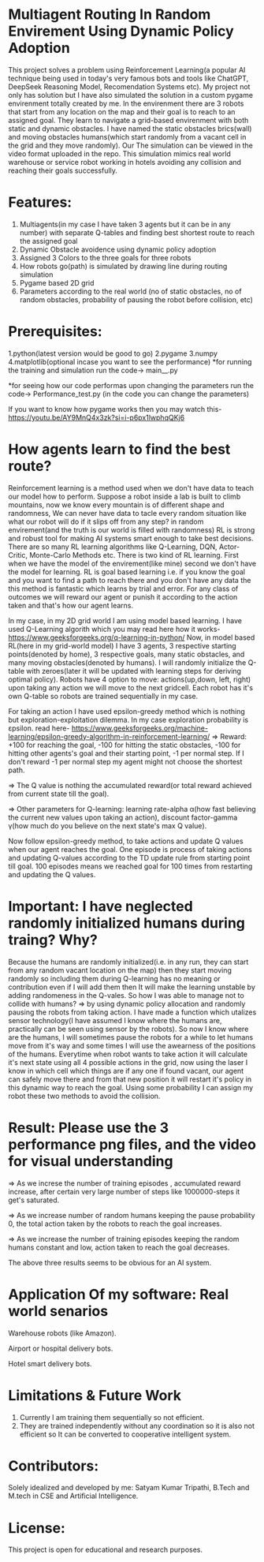 # Multiagent Routing In Random Envirement Using Dynamic Policy Adoption #

This project solves a problem using Reinforcement Learning(a popular AI technique being used in today's very famous bots and tools like ChatGPT, DeepSeek Reasoning Model, Recomendation Systems etc).  My project not only has solution but I have also simulated the solution in a custom pygame envirenment totally created by me. In the envirenment there are 3 robots that start from any location on the map and their goal is to reach to an assigned goal. They learn to navigate a grid-based envirenment with both static and dynamic obstacles. I have named the static obstacles brics(wall) and moving obstacles humans(which start randomly from a vacant cell in the grid and they move randomly). Our The simulation can be viewed in the video format uploaded in the repo. This simulation mimics real world warehouse or service robot working in hotels avoiding any collision and reaching their goals successfully.

# Features:
1. Multiagents(in my case I have taken 3 agents but it can be in any number) with separate Q-tables and finding best shortest route to reach the assigned goal
2. Dynamic Obstacle avoidence using dynamic policy adoption
3. Assigned 3 Colors to the three goals for three robots
4. How robots go(path) is simulated by drawing line during routing simulation
5. Pygame based 2D grid
6. Parameters according to the real world (no of static obstacles, no of random obstacles, probability of pausing the robot before collision, etc)

# Prerequisites:
1.python(latest version would be good to go)
2.pygame
3.numpy
4.matplotlib(optional incase you want to see the performance)
*for running the training and simulation run the code-> main__.py

*for seeing how our code performas upon changing the parameters run the code-> Performance_test.py (in the code you can change the parameters)

If you want to know how pygame works then you may watch this- https://youtu.be/AY9MnQ4x3zk?si=i-p6px1lwphqQKj6

# How agents learn to find the best route?
Reinforcement learning is a method used when we don't have data to teach our model how to perform. Suppose a robot inside a lab is built to climb mountains, now we know every mountain is of different shape and randomness, We can never have data to tacle every random situation like what our robot will do if it slips off from any step? in random envirement(and the truth is our world is filled with randomness) RL is strong and robust tool for making AI systems smart enough to take best decisions. There are so many RL learning algorithms like Q-Learning, DQN, Actor-Critic, Monte-Carlo Methods etc. There is two kind of RL learning. First when we have the model of the envirement(like mine) second we don't have the model for learning.
RL is goal based learning i.e. if you know the goal and you want to find a path to reach there and you don't have any data the this method is fantastic which learns by trial and error. For any class of outcomes we will reward our agent or punish it according to the action taken and that's how our agent learns.

In my case, in my 2D grid world I am using model based learning. I have used Q-Learning algorith which you may read here how it works- https://www.geeksforgeeks.org/q-learning-in-python/
Now, in model based RL(here in my grid-world model) I have 3 agents, 3 respective starting points(denoted by home), 3 respective goals, many static obstacles, and many moving obstacles(denoted by humans).
I will randomly initialize the Q-table with zeroes(later it will be updated with learning steps for deriving optimal policy).
Robots have 4 option to move: actions(up,down, left, right) upon taking any action we will move to the next gridcell. Each robot has it's own Q-table so robots are trained sequentially in my case.

For taking an action I have used epsilon-greedy method which is nothing but exploration-exploitation dilemma. In my case exploration probability is εpsilon. read here- https://www.geeksforgeeks.org/machine-learning/epsilon-greedy-algorithm-in-reinforcement-learning/
=> Reward: +100 for reaching the goal, -100 for hitting the static obstacles, -100 for hitting other agents's goal and their starting point, -1 per normal step. If I don't reward -1 per normal step my agent might not choose the shortest path.

=> The Q value is nothing the accumulated reward(or total reward achieved from current state till the goal).

=> Other parameters for Q-learning: learning rate-alpha α(how fast believing the current new values upon taking an action),  discount factor-gamma γ(how much do you believe on the next state's max Q value).

Now follow epsilon-greedy method, to take actions and update Q values when our agent reaches the goal. One episode is process of taking actions and updating Q-values according to the TD update rule from starting point till goal. 100 episodes means we reached goal for 100 times from restarting and updating the Q values.

# Important: I have neglected randomly initialized humans during traing? Why?
Because the humans are randomly initialized(i.e. in any run, they can start from any random vacant location on the map) then they start moving randomly so including them during Q-learning has no meaning or contribution even if I will add them then It will make the learning unstable by adding randomeness in the Q-vales. So how I was able to manage not to collide with humans?
=> by using dynamic policy allocation and randomly pausing the robots from taking action.
I have made a function which utalizes sensor technology(I have assumed I know where the humans are, practically can be seen using sensor by the robots). So now I know where are the humans, I will sometimes pause the robots for a while to let humans move from it's way and some times I will use the awearness of the positions of the humans.
Everytime when robot wants to take action it will calculate it's next state using all 4 possible actions in the grid, now using the laser I know in which cell which things are if any one if found vacant, our agent can safely move there and from that new position it will restart it's policy in this dynamic way to reach the goal. Using some probability I can assign my robot these two methods to avoid the collision.

# Result: Please use the 3 performance png files, and the video for visual understanding
=> As we increse the number of training episodes , accumulated reward increase, after certain very large number of steps like 1000000-steps it get's saturated.

=> As we increase number of random humans keeping the pause probability 0, the total action taken by the robots to reach the goal increases.

=> As we increase the number of training episodes keeping the random humans constant and low, action taken to reach the goal decreases.

The above three results seems to be obvious for an AI system.

# Application Of my software: Real world senarios
Warehouse robots (like Amazon).

Airport or hospital delivery bots.

Hotel smart delivery bots.

# Limitations & Future Work
1. Currently I am training them sequentially so not efficient.
2. They are trained independently without any coordination so it is also not efficient so It can be converted to cooperative intelligent system.

# Contributors:
Solely idealized and developed by me: Satyam Kumar Tripathi, B.Tech and M.tech in CSE and Artificial Intelligence.

# License:
This project is open for educational and research purposes.
